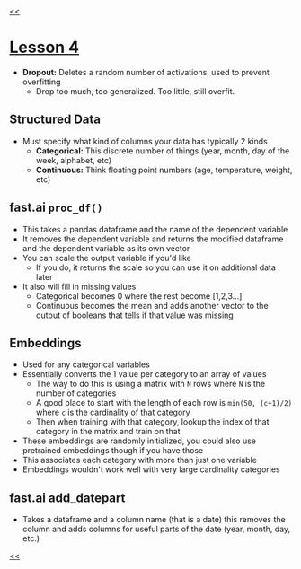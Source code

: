 [<<](/README.md)
# [Lesson 4](https://youtu.be/gbceqO8PpBg)

- **Dropout:** Deletes a random number of activations, used to prevent overfitting
  - Drop too much, too generalized. Too little, still overfit.

## Structured Data
- Must specify what kind of columns your data has typically 2 kinds
  - **Categorical:** This discrete number of things (year, month, day of the week, alphabet, etc)
  - **Continuous:** Think floating point numbers (age, temperature, weight, etc)

## fast.ai `proc_df()`
- This takes a pandas dataframe and the name of the dependent variable
- It removes the dependent variable and returns the modified dataframe and the dependent variable as its own vector
- You can scale the output variable if you'd like
  - If you do, it returns the scale so you can use it on additional data later
- It also will fill in missing values
  - Categorical becomes 0 where the rest become [1,2,3...]
  - Continuous becomes the mean and adds another vector to the output of booleans that tells if that value was missing

##  Embeddings
- Used for any categorical variables
- Essentially converts the 1 value per category to an array of values
  - The way to do this is using a matrix with `N` rows where `N` is the number of categories
  - A good place to start with the length of each row is `min(50, (c+1)/2)` where `c` is the cardinality of that category
  - Then when training with that category, lookup the index of that category in the matrix and train on that
- These embeddings are randomly initialized, you could also use pretrained embeddings though if you have those
- This associates each category with more than just one variable
- Embeddings wouldn't work well with very large cardinality categories

## fast.ai add_datepart
- Takes a dataframe and a column name (that is a date) this removes the column and adds columns for useful parts of the date (year, month, day, etc.)

[<<](/README.md)
